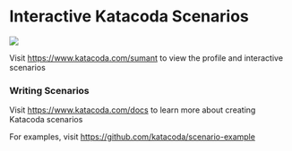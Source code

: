 # Interactive Katacoda Scenarios

[![](http://shields.katacoda.com/katacoda/sumant/count.svg)](https://www.katacoda.com/sumant "Get your profile on Katacoda.com")

Visit https://www.katacoda.com/sumant to view the profile and interactive scenarios

### Writing Scenarios
Visit https://www.katacoda.com/docs to learn more about creating Katacoda scenarios

For examples, visit https://github.com/katacoda/scenario-example
